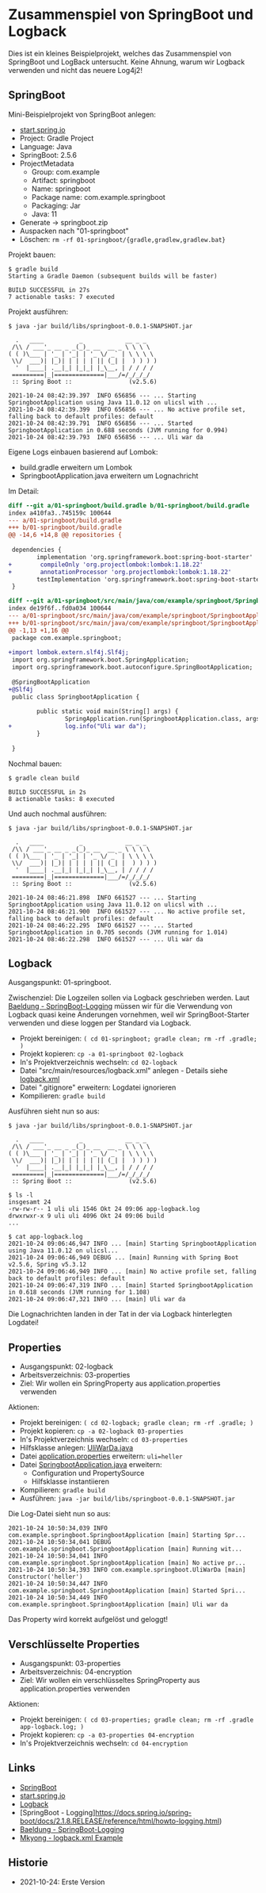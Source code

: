 Zusammenspiel von SpringBoot und Logback
========================================

Dies ist ein kleines Beispielprojekt, welches
das Zusammenspiel von SpringBoot und LogBack untersucht.
Keine Ahnung, warum wir Logback verwenden und nicht das
neuere Log4j2!

SpringBoot
----------

Mini-Beispielprojekt von SpringBoot anlegen:

- [start.spring.io](start.spring.io)
- Project: Gradle Project
- Language: Java
- SpringBoot: 2.5.6
- ProjectMetadata
    - Group: com.example
    - Artifact: springboot
    - Name: springboot
    - Package name: com.example.springboot
    - Packaging: Jar
    - Java: 11
- Generate -> springboot.zip
- Auspacken nach "01-springboot"
- Löschen: `rm -rf 01-springboot/{gradle,gradlew,gradlew.bat}`

Projekt bauen:

```
$ gradle build
Starting a Gradle Daemon (subsequent builds will be faster)

BUILD SUCCESSFUL in 27s
7 actionable tasks: 7 executed
```

Projekt ausführen:

```
$ java -jar build/libs/springboot-0.0.1-SNAPSHOT.jar

  .   ____          _            __ _ _
 /\\ / ___'_ __ _ _(_)_ __  __ _ \ \ \ \
( ( )\___ | '_ | '_| | '_ \/ _` | \ \ \ \
 \\/  ___)| |_)| | | | | || (_| |  ) ) ) )
  '  |____| .__|_| |_|_| |_\__, | / / / /
 =========|_|==============|___/=/_/_/_/
 :: Spring Boot ::                (v2.5.6)

2021-10-24 08:42:39.397  INFO 656856 --- ... Starting SpringbootApplication using Java 11.0.12 on ulicsl with ...
2021-10-24 08:42:39.399  INFO 656856 --- ... No active profile set, falling back to default profiles: default
2021-10-24 08:42:39.791  INFO 656856 --- ... Started SpringbootApplication in 0.688 seconds (JVM running for 0.994)
2021-10-24 08:42:39.793  INFO 656856 --- ... Uli war da
```

Eigene Logs einbauen basierend auf Lombok:

- build.gradle erweitern um Lombok
- SpringbootApplication.java erweitern um Lognachricht

Im Detail:

```diff
diff --git a/01-springboot/build.gradle b/01-springboot/build.gradle
index a410fa3..745159c 100644
--- a/01-springboot/build.gradle
+++ b/01-springboot/build.gradle
@@ -14,6 +14,8 @@ repositories {
 
 dependencies {
        implementation 'org.springframework.boot:spring-boot-starter'
+        compileOnly 'org.projectlombok:lombok:1.18.22'
+        annotationProcessor 'org.projectlombok:lombok:1.18.22'
        testImplementation 'org.springframework.boot:spring-boot-starter-test'
 }

diff --git a/01-springboot/src/main/java/com/example/springboot/SpringbootApplication.java b/01-springboot/src/main/java/com/example/springboot/SpringbootApplication.java
index de19f6f..fd0a034 100644
--- a/01-springboot/src/main/java/com/example/springboot/SpringbootApplication.java
+++ b/01-springboot/src/main/java/com/example/springboot/SpringbootApplication.java
@@ -1,13 +1,16 @@
 package com.example.springboot;
 
+import lombok.extern.slf4j.Slf4j;
 import org.springframework.boot.SpringApplication;
 import org.springframework.boot.autoconfigure.SpringBootApplication;
 
 @SpringBootApplication
+@Slf4j
 public class SpringbootApplication {
 
        public static void main(String[] args) {
                SpringApplication.run(SpringbootApplication.class, args);
+               log.info("Uli war da");
        }
 
 }

```

Nochmal bauen:

```
$ gradle clean build

BUILD SUCCESSFUL in 2s
8 actionable tasks: 8 executed
```

Und auch nochmal ausführen:

```
$ java -jar build/libs/springboot-0.0.1-SNAPSHOT.jar 

  .   ____          _            __ _ _
 /\\ / ___'_ __ _ _(_)_ __  __ _ \ \ \ \
( ( )\___ | '_ | '_| | '_ \/ _` | \ \ \ \
 \\/  ___)| |_)| | | | | || (_| |  ) ) ) )
  '  |____| .__|_| |_|_| |_\__, | / / / /
 =========|_|==============|___/=/_/_/_/
 :: Spring Boot ::                (v2.5.6)

2021-10-24 08:46:21.898  INFO 661527 --- ... Starting SpringbootApplication using Java 11.0.12 on ulicsl with ...
2021-10-24 08:46:21.900  INFO 661527 --- ... No active profile set, falling back to default profiles: default
2021-10-24 08:46:22.295  INFO 661527 --- ... Started SpringbootApplication in 0.705 seconds (JVM running for 1.014)
2021-10-24 08:46:22.298  INFO 661527 --- ... Uli war da
```

Logback
-------

Ausgangspunkt: 01-springboot.

Zwischenziel: Die Logzeilen sollen via Logback geschrieben werden.
Laut [Baeldung - SpringBoot-Logging](https://www.baeldung.com/spring-boot-logging)
müssen wir für die Verwendung von Logback quasi keine Änderungen vornehmen,
weil wir SpringBoot-Starter verwenden und diese loggen per Standard via Logback.

- Projekt bereinigen: `( cd 01-springboot; gradle clean; rm -rf .gradle; )`
- Projekt kopieren: `cp -a 01-springboot 02-logback`
- In's Projektverzeichnis wechseln: `cd 02-logback`
- Datei "src/main/resources/logback.xml" anlegen - Details siehe [logback.xml](02-logback/src/main/resources/logback.xml)
- Datei ".gitignore" erweitern: Logdatei ignorieren
- Kompilieren: `gradle build`

Ausführen sieht nun so aus:

```
$ java -jar build/libs/springboot-0.0.1-SNAPSHOT.jar

  .   ____          _            __ _ _
 /\\ / ___'_ __ _ _(_)_ __  __ _ \ \ \ \
( ( )\___ | '_ | '_| | '_ \/ _` | \ \ \ \
 \\/  ___)| |_)| | | | | || (_| |  ) ) ) )
  '  |____| .__|_| |_|_| |_\__, | / / / /
 =========|_|==============|___/=/_/_/_/
 :: Spring Boot ::                (v2.5.6)

$ ls -l
insgesamt 24
-rw-rw-r-- 1 uli uli 1546 Okt 24 09:06 app-logback.log
drwxrwxr-x 9 uli uli 4096 Okt 24 09:06 build
...

$ cat app-logback.log
2021-10-24 09:06:46,947 INFO ... [main] Starting SpringbootApplication using Java 11.0.12 on ulicsl...
2021-10-24 09:06:46,949 DEBUG ... [main] Running with Spring Boot v2.5.6, Spring v5.3.12
2021-10-24 09:06:46,949 INFO ... [main] No active profile set, falling back to default profiles: default
2021-10-24 09:06:47,319 INFO ... [main] Started SpringbootApplication in 0.618 seconds (JVM running for 1.108)
2021-10-24 09:06:47,321 INFO ... [main] Uli war da
```

Die Lognachrichten landen in der Tat in der via Logback hinterlegten Logdatei!

Properties
----------

- Ausgangspunkt: 02-logback
- Arbeitsverzeichnis: 03-properties
- Ziel: Wir wollen ein SpringProperty aus application.properties verwenden

Aktionen:

- Projekt bereinigen: `( cd 02-logback; gradle clean; rm -rf .gradle; )`
- Projekt kopieren: `cp -a 02-logback 03-properties`
- In's Projektverzeichnis wechseln: `cd 03-properties`
- Hilfsklasse anlegen: [UliWarDa.java](03-properties/src/main/java/com/example/springboot/UliWarDa.java)
- Datei [application.properties](03-properties/src/main/resources/application.properties) erweitern: `uli=heller`
- Datei [SpringbootApplication.java](03-properties/src/main/java/com/example/springboot/SpringbootApplication.java) erweitern:
    - Configuration und PropertySource
    - Hilfsklasse instantiieren
- Kompilieren: `gradle build`
- Ausführen: `java -jar build/libs/springboot-0.0.1-SNAPSHOT.jar`

Die Log-Datei sieht nun so aus:

```
2021-10-24 10:50:34,039 INFO com.example.springboot.SpringbootApplication [main] Starting Spr...
2021-10-24 10:50:34,041 DEBUG com.example.springboot.SpringbootApplication [main] Running wit...
2021-10-24 10:50:34,041 INFO com.example.springboot.SpringbootApplication [main] No active pr...
2021-10-24 10:50:34,393 INFO com.example.springboot.UliWarDa [main] Constructor('heller')
2021-10-24 10:50:34,447 INFO com.example.springboot.SpringbootApplication [main] Started Spri...
2021-10-24 10:50:34,449 INFO com.example.springboot.SpringbootApplication [main] Uli war da
```

Das Property wird korrekt aufgelöst und geloggt!

Verschlüsselte Properties
-------------------------

- Ausgangspunkt: 03-properties
- Arbeitsverzeichnis: 04-encryption
- Ziel: Wir wollen ein verschlüsseltes SpringProperty aus application.properties verwenden

Aktionen:

- Projekt bereinigen: `( cd 03-properties; gradle clean; rm -rf .gradle app-logback.log; )`
- Projekt kopieren: `cp -a 03-properties 04-encryption`
- In's Projektverzeichnis wechseln: `cd 04-encryption`

Links
-----

- [SpringBoot](https://spring.io/projects/spring-boot)
- [start.spring.io](start.spring.io)
- [Logback](http://logback.qos.ch/)
- [SpringBoot - Logging]https://docs.spring.io/spring-boot/docs/2.1.8.RELEASE/reference/html/howto-logging.html)
- [Baeldung - SpringBoot-Logging](https://www.baeldung.com/spring-boot-logging)
- [Mkyong - logback.xml Example](https://mkyong.com/logging/logback-xml-example/)

Historie
--------

- 2021-10-24: Erste Version
